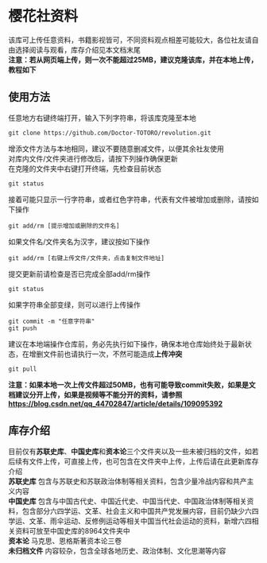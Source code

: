 # 樱花社资料
该库可上传任意资料，书籍影视皆可，不同资料观点相差可能较大，各位社友请自由选择阅读与观看，库存介绍见本文档末尾  
**注意：若从网页端上传，则一次不能超过25MB，建议克隆该库，并在本地上传，教程如下**

## 使用方法
任意地方右键终端打开，输入下列字符串，将该库克隆至本地
```
git clone https://github.com/Doctor-TOTORO/revolution.git
```
增添文件方法与本地相同，建议不要随意删减文件，以便其余社友使用  
对库内文件/文件夹进行修改后，请按下列操作确保更新  
在克隆的文件夹中右键打开终端，先检查目前状态
```
git status
```
接着可能只显示一行字符串，或者红色字符串，代表有文件被增加或删除，请按如下操作
```
git add/rm [提示增加或删除的文件名]
```
如果文件名/文件夹名为汉字，建议按如下操作
```
git add/rm [右键上传文件/文件夹，点击复制文件地址]
```
提交更新前请检查是否已完成全部add/rm操作
```
git status
```
如果字符串全部变绿，则可以进行上传操作
```
git commit -m "任意字符串"
git push
```
建议在本地端操作仓库前，务必先执行如下操作，确保本地仓库始终处于最新状态，在增删文件前也请执行一次，不然可能造成**上传冲突**
```
git pull
```
**注意：如果本地一次上传文件超过50MB，也有可能导致commit失败，如果是文档建议分开上传，如果是视频等不能分开的资料，请参照<https://blog.csdn.net/qq_44702847/article/details/109095392>**

## 库存介绍
目前仅有**苏联史库**、**中国史库**和**资本论**三个文件夹以及一些未被归档的文件，如若后续有文件上传，可直接上传，也可包含在文件夹中上传，上传后请在此更新库存介绍  
**苏联史库** 包含与苏联史和苏联政治体制等相关资料，包含少量冷战内容和共产主义内容  
**中国史库** 包含与中国古代史、中国近代史、中国当代史、中国政治体制等相关资料，包含部分六四学运、文革、社会主义和中国共产党发展内容，目前仍缺少六四学运、文革、雨伞运动、反修例运动等相关中国当代社会运动的资料，新增六四相关资料可放至中国史库的8964文件夹中  
**资本论** 马克思、恩格斯著资本论三卷  
**未归档文件** 内容较杂，包含全球各地历史、政治体制、文化思潮等内容
